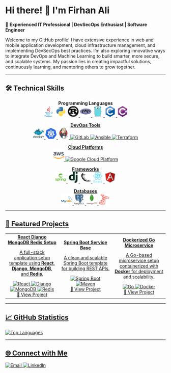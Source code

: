 # Hi there! 👋 I'm Firhan Ali

🌟 **Experienced IT Professional | DevSecOps Enthusiast | Software Engineer**

Welcome to my GitHub profile! I have extensive experience in web and mobile application development, cloud infrastructure management, and implementing DevSecOps best practices. I’m also exploring innovative ways to integrate DevOps and Machine Learning to build smarter, more secure, and scalable systems. My passion lies in creating impactful solutions, continuously learning, and mentoring others to grow together.

---

## 🛠️ **Technical Skills**

<p align="center">
  <!-- Programming Languages -->
  <strong>Programming Languages</strong><br>
  <img src="https://raw.githubusercontent.com/devicons/devicon/master/icons/java/java-original.svg" alt="Java" width="35" height="35"/> 
  <img src="https://raw.githubusercontent.com/devicons/devicon/master/icons/python/python-original.svg" alt="Python" width="35" height="35"/> 
  <a href="https://www.rust-lang.org" target="_blank" rel="noreferrer"> <img src="https://raw.githubusercontent.com/devicons/devicon/master/icons/rust/rust-original.svg" alt="rust" width="35" height="35"/>
  <img src="https://raw.githubusercontent.com/devicons/devicon/master/icons/php/php-original.svg" alt="PHP" width="35" height="35"/> 
  <img src="https://raw.githubusercontent.com/devicons/devicon/master/icons/go/go-original.svg" alt="Go" width="35" height="35"/> 
  <img src="https://raw.githubusercontent.com/devicons/devicon/master/icons/c/c-original.svg" alt="C" width="35" height="35"/> 
  <img src="https://raw.githubusercontent.com/devicons/devicon/master/icons/csharp/csharp-original.svg" alt="C#" width="35" height="35"/> 
</p>

<p align="center">
  <!-- DevOps Tools -->
  <strong>DevOps Tools</strong><br>
  <img src="https://raw.githubusercontent.com/devicons/devicon/master/icons/docker/docker-original-wordmark.svg" alt="Docker" width="35" height="35"/> 
  <img src="https://raw.githubusercontent.com/devicons/devicon/master/icons/kubernetes/kubernetes-plain.svg" alt="Kubernetes" width="35" height="35"/> 
  <img src="https://raw.githubusercontent.com/devicons/devicon/master/icons/jenkins/jenkins-original.svg" alt="Jenkins" width="35" height="35"/> 
  <img src="https://www.vectorlogo.zone/logos/gitlab/gitlab-icon.svg" alt="GitLab" width="35" height="35"/> 
  <img src="https://www.vectorlogo.zone/logos/ansible/ansible-icon.svg" alt="Ansible" width="35" height="35"/> 
  <img src="https://www.vectorlogo.zone/logos/terraformio/terraformio-icon.svg" alt="Terraform" width="35" height="35"/> 
</p>

<p align="center">
  <!-- Cloud Platforms -->
  <strong>Cloud Platforms</strong><br>
  <img src="https://raw.githubusercontent.com/devicons/devicon/master/icons/amazonwebservices/amazonwebservices-original-wordmark.svg" alt="AWS" width="35" height="35"/> 
  <img src="https://www.vectorlogo.zone/logos/google_cloud/google_cloud-icon.svg" alt="Google Cloud Platform" width="35" height="35"/> 
</p>

<p align="center">
  <!-- Frameworks -->
  <strong>Frameworks</strong><br>
  <img src="https://raw.githubusercontent.com/devicons/devicon/master/icons/spring/spring-original-wordmark.svg" alt="Spring Boot" width="35" height="35"/> 
  <img src="https://raw.githubusercontent.com/devicons/devicon/master/icons/django/django-plain.svg" alt="Django" width="35" height="35"/> 
  <img src="https://raw.githubusercontent.com/devicons/devicon/master/icons/flask/flask-original.svg" alt="Flask" width="35" height="35"/> 
  <img src="https://raw.githubusercontent.com/devicons/devicon/master/icons/react/react-original-wordmark.svg" alt="React" width="35" height="35"/> 
  <img src="https://raw.githubusercontent.com/devicons/devicon/master/icons/angularjs/angularjs-original.svg" alt="Angular" width="35" height="35"/> 
</p>

<p align="center">
  <!-- Databases -->
  <strong>Databases</strong><br>
  <img src="https://raw.githubusercontent.com/devicons/devicon/master/icons/mysql/mysql-original-wordmark.svg" alt="MySQL" width="35" height="35"/> 
  <img src="https://raw.githubusercontent.com/devicons/devicon/master/icons/postgresql/postgresql-original-wordmark.svg" alt="PostgreSQL" width="35" height="35"/> 
  <img src="https://raw.githubusercontent.com/devicons/devicon/master/icons/mongodb/mongodb-original-wordmark.svg" alt="MongoDB" width="35" height="35"/> 
  <img src="https://raw.githubusercontent.com/devicons/devicon/master/icons/microsoftsqlserver/microsoftsqlserver-plain.svg" alt="MSSQL" width="35" height="35"/> 
</p>


---

## 🚀 **Featured Projects**

<div align="center"> <table> <tr> <td align="center" width="33%"> <strong>React Django MongoDB Redis Setup</strong> <p>A full-stack application setup template using <b>React</b>, <b>Django</b>, <b>MongoDB</b>, and <b>Redis</b>.</p> <img src="https://img.shields.io/badge/React-61DAFB?style=flat-square&logo=react&logoColor=white" alt="React"/> <img src="https://img.shields.io/badge/Django-092E20?style=flat-square&logo=django&logoColor=white" alt="Django"/> <img src="https://img.shields.io/badge/MongoDB-47A248?style=flat-square&logo=mongodb&logoColor=white" alt="MongoDB"/> <img src="https://img.shields.io/badge/Redis-DC382D?style=flat-square&logo=redis&logoColor=white" alt="Redis"/> <br/><a href="https://github.com/afirhan/react-django-mongodb-redis-setup">🔗 View Project</a> </td> <td align="center" width="33%"> <strong>Spring Boot Service Base</strong> <p>A clean and scalable Spring Boot template for building REST APIs.</p> <img src="https://img.shields.io/badge/Spring%20Boot-6DB33F?style=flat-square&logo=springboot&logoColor=white" alt="Spring Boot"/> <img src="https://img.shields.io/badge/Maven-C71A36?style=flat-square&logo=apachemaven&logoColor=white" alt="Maven"/> <br/><a href="https://github.com/afirhan/spring-boot-service-base">🔗 View Project</a> </td> <td align="center" width="33%"> <strong>Dockerized Go Microservice</strong> <p>A Go-based microservice setup containerized with <b>Docker</b> for deployment and scalability.</p> <img src="https://img.shields.io/badge/Go-00ADD8?style=flat-square&logo=go&logoColor=white" alt="Go"/> <img src="https://img.shields.io/badge/Docker-2496ED?style=flat-square&logo=docker&logoColor=white" alt="Docker"/> <br/><a href="https://github.com/afirhan/dockerized-go">🔗 View Project</a> </td> </tr> </table> </div>

---

## 📈 **GitHub Statistics**

![Top Languages](https://github-readme-stats.vercel.app/api/top-langs/?username=afirhan&layout=compact&theme=radical)

---

## 🌐 **Connect with Me**

<p align="left"> <a href="mailto:alifirhan.fa@gmail.com" target="_blank" rel="noreferrer"> <img src="https://img.shields.io/badge/Email-D14836?style=for-the-badge&logo=gmail&logoColor=white" alt="Email" /> </a> <a href="https://www.linkedin.com/in/firhanaali" target="_blank" rel="noreferrer"> <img src="https://img.shields.io/badge/LinkedIn-0077B5?style=for-the-badge&logo=linkedin&logoColor=white" alt="LinkedIn" /> </a> </p>
